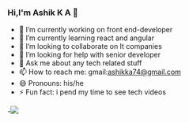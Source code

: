 ### Hi,I'm Ashik K A  👋

- 🔭 I’m currently working on front end-developer
- 🌱 I’m currently learning react and angular
- 👯 I’m looking to collaborate on It companies
- 🤔 I’m looking for help with senior developer
- 💬 Ask me about any tech related stuff
- 📫 How to reach me: gmail:ashikka74@gmail.com
- 😄 Pronouns: his/he
- ⚡ Fun fact: i pend my time to see tech videos

-<img src="https://github-readme-stats.vercel.app/api/?username=jasongaylord&count_private=true&theme=tokyonight&showicons=true">
